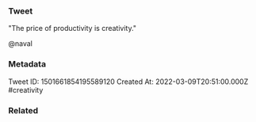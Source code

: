 ### Tweet
"The price of productivity is creativity."

@naval

### Metadata
Tweet ID: 1501661854195589120
Created At: 2022-03-09T20:51:00.000Z
#creativity 

### Related

